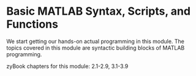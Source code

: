 # Basic MATLAB Syntax, Scripts, and Functions

We start getting our hands-on actual programming in this module. The topics covered in this module are syntactic building blocks of MATLAB programming.

zyBook chapters for this module: 2.1-2.9, 3.1-3.9